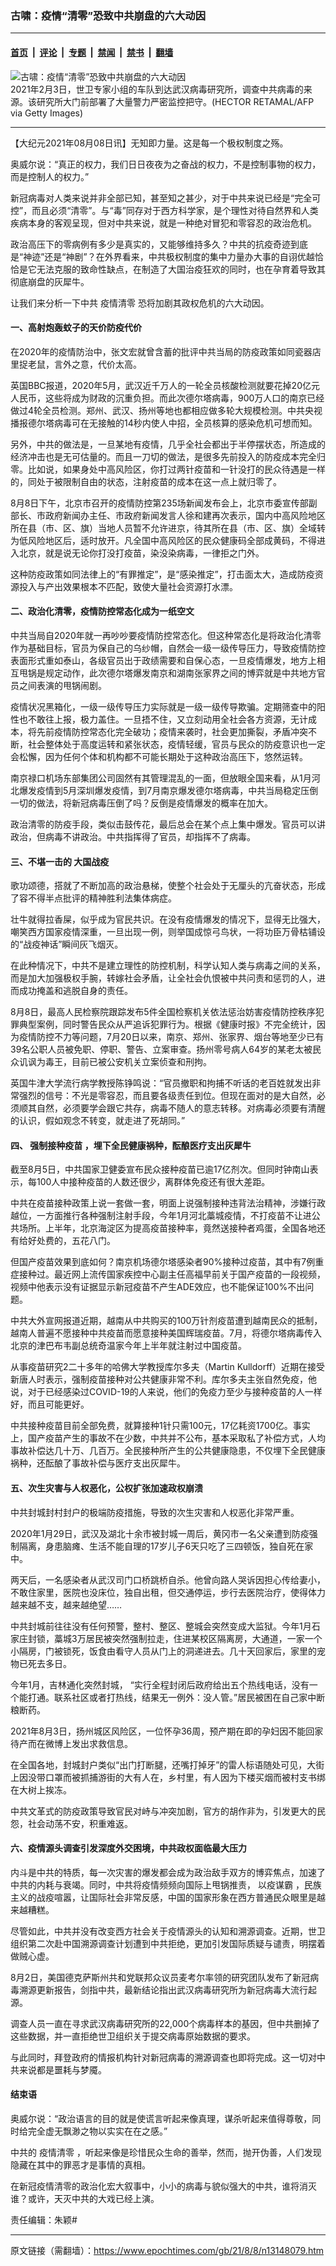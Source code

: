### 古啸：疫情“清零”恐致中共崩盘的六大动因

---

#### [首页](../../../..?n13148079) &nbsp;|&nbsp; [评论](../../../../../epoch-comment?n13148079) &nbsp;|&nbsp; [专题](../../../../../epoch-special?n13148079) &nbsp;|&nbsp; [禁闻](../../../../../epoch-news?n13148079) &nbsp;|&nbsp; [禁书](../../../../../books?n13148079) &nbsp;|&nbsp; [翻墙](https://github.com/gfw-breaker/nogfw/blob/master/README.md?n13148079)


<div><img alt="古啸：疫情“清零”恐致中共崩盘的六大动因" class="attachment-djy_600_400 size-djy_600_400 wp-post-image" src="https://i.epochtimes.com/assets/uploads/2021/02/GettyImages-1230937821-600x400.jpg"/>
<div class="caption">
 2021年2月3日，世卫专家小组的车队到达武汉病毒研究所，调查中共病毒的来源。该研究所大门前部署了大量警力严密监控把守。(HECTOR RETAMAL/AFP via Getty Images)
</div></div><hr/><div class="post_content" id="artbody" itemprop="articleBody">
 <!-- article content begin -->
 <p>
  【大纪元2021年08月08日讯】无知即力量。这是每一个极权制度之殇。
 </p>
 <p>
  奥威尔说：“真正的权力，我们日日夜夜为之奋战的权力，不是控制事物的权力，而是控制人的权力。”
 </p>
 <p>
  新冠病毒对人类来说并非全部已知，甚至知之甚少，对于中共来说已经是“完全可控”，而且必须“清零”。与“毒”同存对于西方科学家，是个理性对待自然界和人类疾病本身的客观呈现，但对中共来说，就是一种绝对冒犯和零容忍的政治危机。
 </p>
 <p>
  政治高压下的零病例有多少是真实的，又能够维持多久？中共的抗疫奇迹到底是“神迹”还是“神剧”？在外界看来，中共极权制度的集中力量办大事的自诩优越恰恰是它无法克服的致命性缺点，在制造了大国治疫狂欢的同时，也在孕育着导致其彻底崩盘的灰犀牛。
 </p>
 <p>
  让我们来分析一下中共
  <ok href="https://www.epochtimes.com/gb/tag/%E7%96%AB%E6%83%85%E6%B8%85%E9%9B%B6.html">
   疫情清零
  </ok>
  恐将加剧其政权危机的六大动因。
 </p>
 <h4>
  一、高射炮轰蚊子的天价防疫代价
 </h4>
 <p>
  在2020年的疫情防治中，张文宏就曾含蓄的批评中共当局的防疫政策如同瓷器店里捉老鼠，言外之意，代价太高。
 </p>
 <p>
  英国BBC报道，2020年5月，武汉近千万人的一轮全员核酸检测就要花掉20亿元人民币，这些将成为财政的沉重负担。而此次德尔塔病毒，900万人口的南京已经做过4轮全员检测。郑州、武汉、扬州等地也都相应做多轮大规模检测。中共央视播报德尔塔病毒可在无接触的14秒内使人中招，全员核算的感染危机可想而知。
 </p>
 <p>
  另外，中共的做法是，一旦某地有疫情，几乎全社会都出于半停摆状态，所造成的经济冲击也是无可估量的。而且一刀切的做法，是很多先前投入的防疫成本完全归零。比如说，如果身处中高风险区，你打过两针疫苗和一针没打的民众待遇是一样的，同处于被限制自由的状态，注射疫苗的成本在这一点上就归零了。
 </p>
 <p>
  8月8日下午，北京市召开的疫情防控第235场新闻发布会上，北京市委宣传部副部长、市政府新闻办主任、市政府新闻发言人徐和建再次表示，国内中高风险地区所在县（市、区、旗）当地人员暂不允许进京，待其所在县（市、区、旗）全域转为低风险地区后，适时放开。凡全国中高风险区的民众健康码全部成黄码，不得进入北京，就是说无论你打没打疫苗，染没染病毒，一律拒之门外。
 </p>
 <p>
  这种防疫政策如同法律上的“有罪推定”，是“感染推定”，打击面太大，造成防疫资源投入与产出效果根本不匹配，致使大量社会资源打水漂。
 </p>
 <h4>
  二、政治化清零，疫情防控常态化成为一纸空文
 </h4>
 <p>
  中共当局自2020年就一再吵吵要疫情防控常态化。但这种常态化是将政治化清零作为基础目标，官员为保自己的乌纱帽，自然会一级一级传导压力，导致疫情防控表面形式重如泰山，各级官员出于政绩需要和自保心态，一旦疫情爆发，地方上相互甩锅是规定动作，此次德尔塔爆发南京和湖南张家界之间的博弈就是中共地方官员之间表演的甩锅闹剧。
 </p>
 <p>
  疫情状况黑箱化，一级一级传导压力实际就是一级一级传导欺骗。定期筛查中的阳性也不敢往上报，极力盖住。一旦捂不住，又立刻动用全社会各方资源，无计成本，将先前疫情防控常态化完全破功；疫情来袭时，社会更加撕裂，矛盾冲突不断，社会整体处于高度运转和紧张状态，疫情轻缓，官员与民众的防疫意识也一定会松懈，因为任何个体和机构都不可能长期处于这种政治高压下，悠然运转。
 </p>
 <p>
  南京禄口机场东部集团公司固然有其管理混乱的一面，但放眼全国来看，从1月河北爆发疫情到5月深圳爆发疫情，到7月南京爆发德尔塔病毒，中共当局稳定压倒一切的做法，将新冠病毒压倒了吗？反倒是疫情爆发的概率在加大。
 </p>
 <p>
  政治清零的防疫手段，类似击鼓传花，最后总会在某个点上集中爆发。官员可以讲政治，但病毒不讲政治。中共指挥得了官员，却指挥不了病毒。
 </p>
 <h4>
  三、不堪一击的
  <ok href="https://www.epochtimes.com/gb/tag/%E5%A4%A7%E5%9B%BD%E6%88%98%E7%96%AB.html">
   大国战疫
  </ok>
 </h4>
 <p>
  歌功颂德，搭就了不断加高的政治悬梯，使整个社会处于无厘头的亢奋状态，形成了容不得半点批评的精神胜利法集体病症。
 </p>
 <p>
  壮牛就得拉香屎，似乎成为官民共识。在没有疫情爆发的情况下，显得无比强大，嘲笑西方国家疫情深重，一旦出现一例，则举国成惊弓鸟状，一将功臣万骨枯铺设的“战疫神话”瞬间灰飞烟灭。
 </p>
 <p>
  在此种情况下，中共不是建立理性的防控机制，科学认知人类与病毒之间的关系，而是加大加强极权手腕，转嫁社会矛盾，让全社会仇恨被中共问责和惩罚的人，进而成功掩盖和逃脱自身的责任。
 </p>
 <p>
  8月8日，最高人民检察院跟踪发布5件全国检察机关依法惩治妨害疫情防控秩序犯罪典型案例，同时警告民众从严追诉犯罪行为。根据《健康时报》不完全统计，因为疫情防控不力等问题，7月20日以来，南京、郑州、张家界、烟台等地至少已有39名公职人员被免职、停职、警告、立案审查。扬州零号病人64岁的某老太被民众讥讽为毒王，目前已被公安机关立案侦查和刑拘。
 </p>
 <p>
  英国牛津大学流行病学教授陈铮鸣说：“官员撤职和拘捕不听话的老百姓就发出非常强烈的信号：不光是零容忍，而且要各级责任到位。但现在面对的是大自然，必须顺其自然，必须要学会跟它共存，病毒不随人的意志转移。对病毒必须要有清醒的认识，假如观念不转变，就走进了死胡同。”
 </p>
 <h4>
  四、
  <ok href="https://www.epochtimes.com/gb/tag/%E5%BC%BA%E5%88%B6%E6%8E%A5%E7%A7%8D%E7%96%AB%E8%8B%97.html">
   强制接种疫苗
  </ok>
  ，埋下全民健康祸种，酝酿医疗支出灰犀牛
 </h4>
 <p>
  截至8月5日，中共国家卫健委宣布民众接种疫苗已逾17亿剂次。但同时钟南山表示，每100人中接种疫苗的人数还很少，离群体免疫还有很大差距。
 </p>
 <p>
  中共在疫苗接种政策上说一套做一套，明面上说强制接种违背法治精神，涉嫌行政越位，一方面推行各种强制注射手段，今年1月河北藁城疫情，不打疫苗不让进公共场所。上半年，北京海淀区为提高疫苗接种率，竟然送接种者鸡蛋，全国各地还有给好处费的，五花八门。
 </p>
 <p>
  但国产疫苗效果到底如何？南京机场德尔塔感染者90%接种过疫苗，其中有7例重症接种过。最近网上流传国家疾控中心副主任高福早前关于国产疫苗的一段视频，视频中他表示没有证据显示新冠疫苗不产生ADE效应，也不能保证100%不出问题。
 </p>
 <p>
  中共大外宣网报道近期，越南从中共购买的100万针剂疫苗遭到越南民众的抵制，越南人普遍不愿接种中共疫苗而愿意接种美国辉瑞疫苗。7月，将德尔塔病毒传入北京的津巴布韦副总统奇温家今年上半年就注射过中国疫苗。
 </p>
 <p>
  从事疫苗研究2二十多年的哈佛大学教授库尔多夫（Martin Kulldorff）近期在接受新唐人时表示，强制疫苗接种对公共健康非常不利。库尔多夫主张自然免疫，他说，对于已经感染过COVID-19的人来说，他们的免疫力至少与接种疫苗的人一样好，而且可能更好。
 </p>
 <p>
  中共接种疫苗目前全部免费，就算接种1针只需100元，17亿耗资1700亿。事实上，国产疫苗产生的事故不在少数，中共并不公布，基本采取私了补偿方式，人均事故补偿达几十万、几百万。全民接种所产生的公共健康隐患，不仅埋下全民健康祸种，还酝酿了事故补偿与医疗支出灰犀牛。
 </p>
 <h4>
  五、次生灾害与人权恶化，公权扩张加速政权崩溃
 </h4>
 <p>
  中共封城封村封户的极端防疫措施，导致的次生灾害和人权恶化非常严重。
 </p>
 <p>
  2020年1月29日，武汉及湖北十余市被封城一周后，黄冈市一名父亲遭到防疫强制隔离，身患脑瘫、生活不能自理的17岁儿子6天只吃了三四顿饭，独自死在家中。
 </p>
 <p>
  两天后，一名感染者从武汉司门口桥跳桥自杀。他曾向路人哭诉因担心传给妻小，不敢住家里，医院也没床位，独自出租，但交通停运，步行去医院治疗，使得体力越来越不支，越来越绝望……
 </p>
 <p>
  中共封城前往往没有任何预警，整村、整区、整城会突然变成大监狱。今年1月石家庄封锁，藁城3万居民被突然强制拉走，住进某校区隔离房，大通道，一家一个小隔房，门被锁死，饭食由看守人员从门上的洞递进去。几十天回家后，家里的宠物已死去多日。
 </p>
 <p>
  今年1月，吉林通化突然封城， “实行全程封闭后政府给出五个热线电话，没有一个能打通。联系社区或者打热线，结果无一例外：没人管。”居民被困在自己家中断粮断药。
 </p>
 <p>
  2021年8月3日，扬州城区风险区，一位怀孕36周，预产期在即的孕妇因不能回家待产而在微博上发出求救信息。
 </p>
 <p>
  在全国各地，封城封户类似“出门打断腿，还嘴打掉牙”的雷人标语随处可见，大街上因没带口罩而被抓捕游街的大有人在，乡村里，有人因为下楼买烟而被村支书绑在大树上挨冻。
 </p>
 <p>
  中共文革式的防疫政策导致官民对峙与冲突加剧，官方的胡作非为，引发更大的民怨，社会动荡不安，积重难返。
 </p>
 <h4>
  六、疫情源头调查引发深度外交困境，中共政权面临最大压力
 </h4>
 <p>
  内斗是中共的特质，每一次灾害的爆发都会成为政治敌手双方的博弈焦点，加速了中共的内耗与衰竭。同时，中共将疫情频频向国际上甩锅推责，
  <ok href="https://www.epochtimes.com/gb/tag/%E4%BB%A5%E7%96%AB%E8%B0%8B%E9%9C%B8.html">
   以疫谋霸
  </ok>
  ，民族主义的战疫喧嚣，让国际社会非常反感，中国的国家形象在西方普通民众眼里是越来越糟糕。
 </p>
 <p>
  尽管如此，中共并没有改变西方社会关于疫情源头的认知和溯源调查。近期，世卫组织第二次赴中国溯源调查计划遭到中共拒绝，更加引发国际质疑与谴责，明摆着做贼心虚。
 </p>
 <p>
  8月2日，美国德克萨斯州共和党联邦众议员麦考尔率领的研究团队发布了新冠病毒溯源更新报告，剑指中共，最新结论指出武汉病毒研究所为新冠病毒大流行起源。
 </p>
 <p>
  调查人员一直在寻求武汉病毒研究所的22,000个病毒样本的基因，但中共删掉了这些数据，并一直拒绝世卫组织关于提交病毒原始数据的要求。
 </p>
 <p>
  与此同时，拜登政府的情报机构针对新冠病毒的溯源调查也即将完成。这一切对中共来说都是噩耗与梦魇。
 </p>
 <h4>
  结束语
 </h4>
 <p>
  奥威尔说：“政治语言的目的就是使谎言听起来像真理，谋杀听起来值得尊敬，同时给完全虚无飘渺之物以实实在在之感。”
 </p>
 <p>
  中共的
  <ok href="https://www.epochtimes.com/gb/tag/%E7%96%AB%E6%83%85%E6%B8%85%E9%9B%B6.html">
   疫情清零
  </ok>
  ，听起来像是珍惜民众生命的善举，然而，抛开伪善，人们发现隐藏在其中的罪恶才是事情的真相。
 </p>
 <p>
  在新冠疫情清零的政治化宏大叙事中，小小的病毒与貌似强大的中共，谁将消灭谁？或许，天灭中共的大戏已经上演。
 </p>
 <p>
  责任编辑：朱颖#
 </p>
 <!-- article content end -->
 <div id="below_article_ad">
 </div>
</div>


---

原文链接（需翻墙）：https://www.epochtimes.com/gb/21/8/8/n13148079.htm